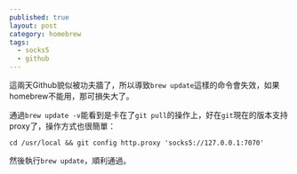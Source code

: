 ```yaml
---
published: true
layout: post
category: homebrew
tags: 
  - socks5
  - github
---
```


這兩天Github貌似被功夫牆了，所以導致`brew update`這樣的命令會失效，如果homebrew不能用，那可損失大了。

通過`brew update -v`能看到是卡在了`git pull`的操作上，好在`git`現在的版本支持proxy了，操作方式也很簡單：

`cd /usr/local && git config http.proxy 'socks5://127.0.0.1:7070'`

然後執行`brew update`，順利通過。


